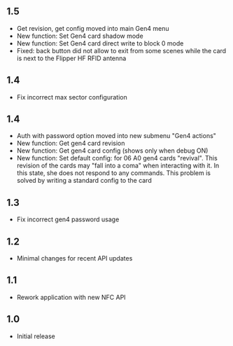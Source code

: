 ## 1.5

 - Get revision, get config moved into main Gen4 menu
 - New function: Set Gen4 card shadow mode
 - New function: Set Gen4 card direct write to block 0 mode
 - Fixed: back button did not allow to exit from some scenes while the card is next to the Flipper HF RFID antenna

## 1.4 

 - Fix incorrect max sector configuration

## 1.4 

 - Auth with password option moved into new submenu "Gen4 actions"
 - New function: Get gen4 card revision
 - New function: Get gen4 card config (shows only when debug ON)
 - New function: Set default config: for 06 A0 gen4 cards "revival". This revision of the cards may "fall into a coma" when interacting with it. In this state, she does not respond to any commands. This problem is solved by writing a standard config to the card

## 1.3
 - Fix incorrect gen4 password usage

## 1.2
 - Minimal changes for recent API updates

## 1.1
 - Rework application with new NFC API

## 1.0
 - Initial release
